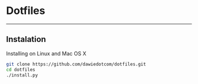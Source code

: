 #   Dotfiles
 - - -

## Instalation

Installing on Linux and Mac OS X

```bash
git clone https://github.com/dawiedotcom/dotfiles.git
cd dotfiles
./install.py
```


